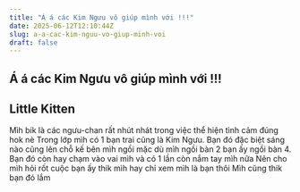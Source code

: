 ```yaml
---
title: "Á á các Kim Ngưu vô giúp mình với !!!"
date: 2025-06-12T12:10:44Z
slug: a-a-cac-kim-nguu-vo-giup-minh-voi
draft: false
---
```


## Á á các Kim Ngưu vô giúp mình với !!!

## Little Kitten

Mìh bik là các ngưu-chan rất nhút nhát trong việc thể hiện tình cảm đúng hok nè  Trong lớp mìh có 1 bạn trai cũng là Kim Ngưu. Bạn đó đặc biệt sáng nào cũng lên chỗ kế bên mìh ngồi mặc dù mìh ngồi bàn 2 bạn ấy ngồi bàn 4. Bạn đó còn hay chạm vào vai mìh và có 1 lần còn nắm tay mìh nữa  Nên cho mìh hỏi rốt cuộc bạn ấy thik mìh hay chỉ xem mìh là bạn thôi  Mìh cũng thik bạn đó lắm